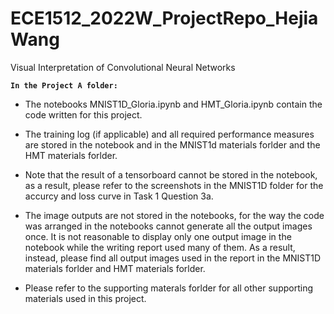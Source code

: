 # ECE1512_2022W_ProjectRepo_HejiaWang
Visual Interpretation of Convolutional Neural Networks  
  
  
  
**`In the Project A folder:  `**

* The notebooks MNIST1D_Gloria.ipynb and HMT_Gloria.ipynb contain the code written for this project.  
  
* The training log (if applicable) and all required performance measures are stored in the notebook and in the MNIST1d materials forlder and the HMT materials forlder.  
  
* Note that the result of a tensorboard cannot be stored in the notebook, as a result, please refer to the screenshots in the MNIST1D folder for the accurcy and loss curve in Task 1 Question 3a.
  
* The image outputs are not stored in the notebooks, for the way the code was arranged in the notebooks cannot generate all the output images once. It is not reasonable to display only one output image in the notebook while the writing report used many of them. As a result, instead, please find all output images used in the report in the MNIST1D materials forlder and HMT materials forlder.  
  
* Please refer to the supporting materals forlder for all other supporting materials used in this project.



